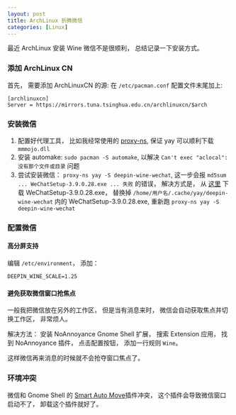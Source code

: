```yaml
---
layout: post
title: ArchLinux 折腾微信
categories: [Linux]
---
```


最近 ArchLinux 安装 Wine 微信不是很顺利， 总结记录一下安装方式。

### 添加 ArchLinux CN
首先， 需要添加 ArchLinuxCN 的源: 在 ```/etc/pacman.conf``` 配置文件末尾加上: 

```
[archlinuxcn]
Server = https://mirrors.tuna.tsinghua.edu.cn/archlinuxcn/$arch
```

### 安装微信
1. 配置好代理工具， 比如我经常使用的 [proxy-ns](https://git.ookami.one/cgit/proxy-ns/), 保证 yay 可以顺利下载 ```mmmojo.dll```
2. 安装 automake: ```sudo pacman -S automake```, 以解决 ```Can't exec "aclocal": 没有那个文件或目录``` 问题
3. 尝试安装微信： ```proxy-ns yay -S deepin-wine-wechat```, 这一步会报 ```md5sum ... WeChatSetup-3.9.0.28.exe ... 失败``` 的错误， 解决方式是， 从 [这里](https://github.com/tom-snow/wechat-windows-versions/releases/tag/v3.9.0.28) 下载 WeChatSetup-3.9.0.28.exe， 替换掉 ```/home/用户名/.cache/yay/deepin-wine-wechat``` 内的 WeChatSetup-3.9.0.28.exe, 重新跑 ```proxy-ns yay -S deepin-wine-wechat```

### 配置微信

#### 高分屏支持
编辑 ```/etc/environment```， 添加：

```
DEEPIN_WINE_SCALE=1.25
```

#### 避免获取微信窗口抢焦点
一般我把微信放在另外的工作区， 但是当有消息来时， 微信会自动获取焦点并切换工作区， 非常烦人。

解决方法： 安装 NoAnnoyance Gnome Shell 扩展， 搜索 Extension 应用， 找到 NoAnnoyance 插件， 点击配置按钮， 添加一行规则 ```Wine```。

这样微信再来消息的时候就不会抢夺窗口焦点了。

### 环境冲突
微信和 Gnome Shell 的 [Smart Auto Move](https://extensions.gnome.org/extension/4736/smart-auto-move/)插件冲突， 这个插件会导致微信窗口启动不了， 卸载这个插件就好了。

